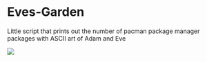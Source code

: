 # Eves-Garden
Little script that prints out the number of pacman package manager packages with ASCII art of Adam and Eve

![](http://a.pomf.se/salfsa.png)
